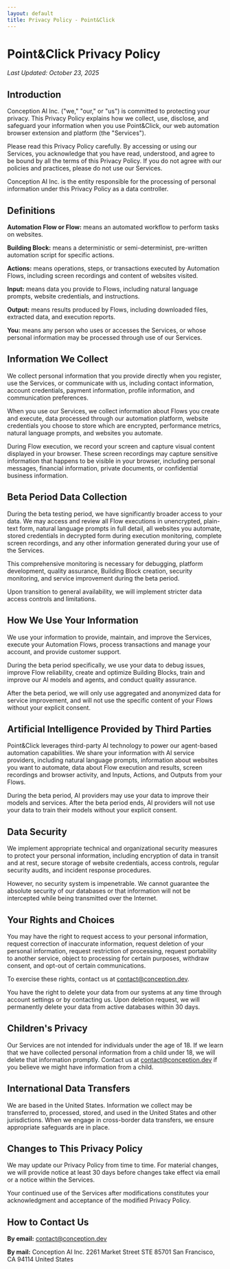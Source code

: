 ```yaml
---
layout: default
title: Privacy Policy - Point&Click
---
```


# Point&Click Privacy Policy

*Last Updated: October 23, 2025*

## Introduction

Conception AI Inc. ("we," "our," or "us") is committed to protecting your privacy. This Privacy Policy explains how we collect, use, disclose, and safeguard your information when you use Point&Click, our web automation browser extension and platform (the "Services").

Please read this Privacy Policy carefully. By accessing or using our Services, you acknowledge that you have read, understood, and agree to be bound by all the terms of this Privacy Policy. If you do not agree with our policies and practices, please do not use our Services.

Conception AI Inc. is the entity responsible for the processing of personal information under this Privacy Policy as a data controller.

## Definitions

**Automation Flow or Flow:** means an automated workflow to perform tasks on websites.

**Building Block:** means a deterministic or semi-determinist, pre-written automation script for specific actions.

**Actions:** means operations, steps, or transactions executed by Automation Flows, including screen recordings and content of websites visited.

**Input:** means data you provide to Flows, including natural language prompts, website credentials, and instructions.

**Output:** means results produced by Flows, including downloaded files, extracted data, and execution reports.

**You:** means any person who uses or accesses the Services, or whose personal information may be processed through use of our Services.

## Information We Collect

We collect personal information that you provide directly when you register, use the Services, or communicate with us, including contact information, account credentials, payment information, profile information, and communication preferences.

When you use our Services, we collect information about Flows you create and execute, data processed through our automation platform, website credentials you choose to store which are encrypted, performance metrics, natural language prompts, and websites you automate.

During Flow execution, we record your screen and capture visual content displayed in your browser. These screen recordings may capture sensitive information that happens to be visible in your browser, including personal messages, financial information, private documents, or confidential business information.

## Beta Period Data Collection

During the beta testing period, we have significantly broader access to your data. We may access and review all Flow executions in unencrypted, plain-text form, natural language prompts in full detail, all websites you automate, stored credentials in decrypted form during execution monitoring, complete screen recordings, and any other information generated during your use of the Services.

This comprehensive monitoring is necessary for debugging, platform development, quality assurance, Building Block creation, security monitoring, and service improvement during the beta period.

Upon transition to general availability, we will implement stricter data access controls and limitations.

## How We Use Your Information

We use your information to provide, maintain, and improve the Services, execute your Automation Flows, process transactions and manage your account, and provide customer support.

During the beta period specifically, we use your data to debug issues, improve Flow reliability, create and optimize Building Blocks, train and improve our AI models and agents, and conduct quality assurance.

After the beta period, we will only use aggregated and anonymized data for service improvement, and will not use the specific content of your Flows without your explicit consent.

## Artificial Intelligence Provided by Third Parties

Point&Click leverages third-party AI technology to power our agent-based automation capabilities. We share your information with AI service providers, including natural language prompts, information about websites you want to automate, data about Flow execution and results, screen recordings and browser activity, and Inputs, Actions, and Outputs from your Flows.

During the beta period, AI providers may use your data to improve their models and services. After the beta period ends, AI providers will not use your data to train their models without your explicit consent.

## Data Security

We implement appropriate technical and organizational security measures to protect your personal information, including encryption of data in transit and at rest, secure storage of website credentials, access controls, regular security audits, and incident response procedures.

However, no security system is impenetrable. We cannot guarantee the absolute security of our databases or that information will not be intercepted while being transmitted over the Internet.

## Your Rights and Choices

You may have the right to request access to your personal information, request correction of inaccurate information, request deletion of your personal information, request restriction of processing, request portability to another service, object to processing for certain purposes, withdraw consent, and opt-out of certain communications.

To exercise these rights, contact us at [contact@conception.dev](mailto:contact@conception.dev).

You have the right to delete your data from our systems at any time through account settings or by contacting us. Upon deletion request, we will permanently delete your data from active databases within 30 days.

## Children's Privacy

Our Services are not intended for individuals under the age of 18. If we learn that we have collected personal information from a child under 18, we will delete that information promptly. Contact us at [contact@conception.dev](mailto:contact@conception.dev) if you believe we might have information from a child.

## International Data Transfers

We are based in the United States. Information we collect may be transferred to, processed, stored, and used in the United States and other jurisdictions. When we engage in cross-border data transfers, we ensure appropriate safeguards are in place.

## Changes to This Privacy Policy

We may update our Privacy Policy from time to time. For material changes, we will provide notice at least 30 days before changes take effect via email or a notice within the Services.

Your continued use of the Services after modifications constitutes your acknowledgment and acceptance of the modified Privacy Policy.

## How to Contact Us

**By email:** [contact@conception.dev](mailto:contact@conception.dev)

**By mail:**
Conception AI Inc.
2261 Market Street STE 85701
San Francisco, CA 94114
United States
